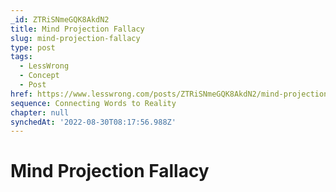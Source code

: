 ```yaml
---
_id: ZTRiSNmeGQK8AkdN2
title: Mind Projection Fallacy
slug: mind-projection-fallacy
type: post
tags:
  - LessWrong
  - Concept
  - Post
href: https://www.lesswrong.com/posts/ZTRiSNmeGQK8AkdN2/mind-projection-fallacy
sequence: Connecting Words to Reality
chapter: null
synchedAt: '2022-08-30T08:17:56.988Z'
---
```

# Mind Projection Fallacy

